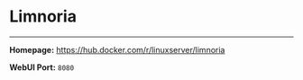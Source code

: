 # Limnoria

---

**Homepage:** https://hub.docker.com/r/linuxserver/limnoria

**WebUI Port:** `8080`